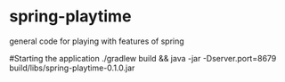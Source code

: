 # spring-playtime
general code for playing with features of spring


#Starting the application
./gradlew build && java -jar -Dserver.port=8679 build/libs/spring-playtime-0.1.0.jar
